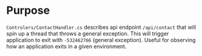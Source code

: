 # Purpose

`Controlers/ContactHandler.cs` describes api endpoint `/api/contact` that will spin up a thread that throws a general exception.  This will trigger application to exit with `-532462766` (general exception).  Useful for observing how an application exits in a given environment.

